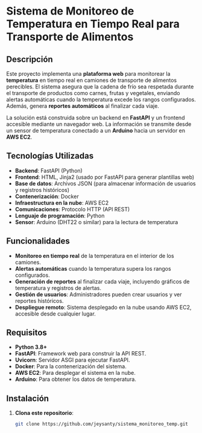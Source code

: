 # Sistema de Monitoreo de Temperatura en Tiempo Real para Transporte de Alimentos

## Descripción

Este proyecto implementa una **plataforma web** para monitorear la **temperatura** en tiempo real en camiones de transporte de alimentos perecibles. El sistema asegura que la cadena de frío sea respetada durante el transporte de productos como carnes, frutas y vegetales, enviando alertas automáticas cuando la temperatura excede los rangos configurados. Además, genera **reportes automáticos** al finalizar cada viaje.

La solución está construida sobre un backend en **FastAPI** y un frontend accesible mediante un navegador web. La información se transmite desde un sensor de temperatura conectado a un **Arduino** hacia un servidor en **AWS EC2**.

## Tecnologías Utilizadas

- **Backend**: FastAPI (Python)
- **Frontend**: HTML, Jinja2 (usado por FastAPI para generar plantillas web)
- **Base de datos**: Archivos JSON (para almacenar información de usuarios y registros históricos)
- **Contenerización**: Docker
- **Infraestructura en la nube**: AWS EC2
- **Comunicaciones**: Protocolo HTTP (API REST)
- **Lenguaje de programación**: Python
- **Sensor**: Arduino (DHT22 o similar) para la lectura de temperatura

## Funcionalidades

- **Monitoreo en tiempo real** de la temperatura en el interior de los camiones.
- **Alertas automáticas** cuando la temperatura supera los rangos configurados.
- **Generación de reportes** al finalizar cada viaje, incluyendo gráficos de temperatura y registros de alertas.
- **Gestión de usuarios**: Administradores pueden crear usuarios y ver reportes históricos.
- **Despliegue remoto**: Sistema desplegado en la nube usando AWS EC2, accesible desde cualquier lugar.

## Requisitos

- **Python 3.8+**
- **FastAPI**: Framework web para construir la API REST.
- **Uvicorn**: Servidor ASGI para ejecutar FastAPI.
- **Docker**: Para la contenerización del sistema.
- **AWS EC2**: Para desplegar el sistema en la nube.
- **Arduino**: Para obtener los datos de temperatura.

## Instalación

1. **Clona este repositorio**:

   ```bash
   git clone https://github.com/jeysanty/sistema_monitoreo_temp.git
